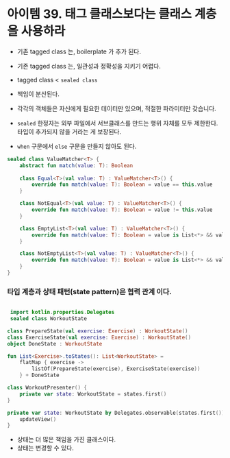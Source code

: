 # 아이템 39. 태그 클래스보다는 클래스 계층을 사용하라


- 기존 tagged class 는, boilerplate 가 추가 된다.
- 기존 tagged class 는, 일관성과 정확성을 지키기 어렵다.

- tagged class < `sealed class`
- 책임이 분산된다.
- 각각의 객체들은 자신에게 필요한 데이터만 있으며, 적절한 파라미터만 갖습니다.
- `sealed` 한정자는 외부 파일에서 서브클래스를 만드는 행위 자체를 모두 제한한다. 타입이 추가되지 않을 거라는 게 보장된다.
- `when` 구문에서 `else` 구문을 만들지 않아도 된다.

```kotlin
sealed class ValueMatcher<T> {
    abstract fun match(value: T): Boolean
    
    class Equal<T>(val value: T) : ValueMatcher<T>() {
        override fun match(value: T): Boolean = value == this.value
    }

    class NotEqual<T>(val value: T) : ValueMatcher<T>() {
        override fun match(value: T): Boolean = value != this.value
    }

    class EmptyList<T>(val value: T) : ValueMatcher<T>() {
        override fun match(value: T): Boolean = value is List<*> && value.isEmpty()
    }

    class NotEmptyList<T>(val value: T) : ValueMatcher<T>() {
        override fun match(value: T): Boolean = value is List<*> && value.isNotEmpty()
    }
}
```

### 타입 계층과 상태 패턴(state pattern)은 협력 관계 이다.

```kotlin

 import kotlin.properties.Delegates
 sealed class WorkoutState

class PrepareState(val exercise: Exercise) : WorkoutState()
class ExerciseState(val exercise: Exercise) : WorkoutState()
object DoneState : WorkoutState

fun List<Exercise>.toStates(): List<WorkoutState> = 
    flatMap { exercise ->
        listOf(PrepareState(exercise), ExerciseState(exercise))
    } + DoneState

class WorkoutPresenter() {
    private var state: WorkoutState = states.first()
}

private var state: WorkoutState by Delegates.observable(states.first()) { _, _, _ ->
    updateView()
}
```

- 상태는 더 많은 책임을 가진 클래스이다.
- 상태는 변경할 수 있다.

